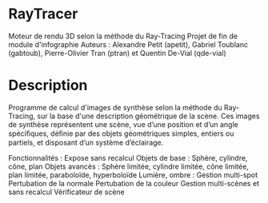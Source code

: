 RayTracer
==============
Moteur de rendu 3D selon la méthode du Ray-Tracing
Projet de fin de module d'infographie
Auteurs : Alexandre Petit (apetit), Gabriel Toublanc (gabtoub), Pierre-Olivier Tran (ptran) et Quentin De-Vial (qde-vial)

Description
=============
Programme de calcul d'images de synthèse selon la méthode du Ray-Tracing, sur la base d'une description géométrique de la scène.
Ces images de synthèse représentent une scène, vue d’une position et d’un angle spéciﬁques, déﬁnie par des objets géométriques  simples, entiers ou partiels, et disposant d’un système d’éclairage.

Fonctionnalités :
Expose sans recalcul
Objets de base : Sphère, cylindre, cône, plan
Objets avancés : Sphère limitée, cylindre limitée, cône limitée, plan limitée, paraboloïde, hyperboloïde
Lumière, ombre : Gestion multi-spot
Pertubation de la normale
Pertubation de la couleur
Gestion multi-scènes et sans recalcul
Vérificateur de scène
